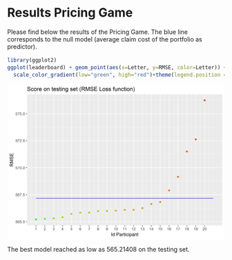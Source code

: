 Results Pricing Game
================

Please find below the results of the Pricing Game. The blue line corresponds to the null model (average claim cost of the portfolio as predictor).

``` r
library(ggplot2)
ggplot(leaderboard) + geom_point(aes(x=Letter, y=RMSE, color=Letter)) + xlab("Id Participant") + geom_line(aes(x=Letter, y=NullModel), color="blue")+scale_x_continuous(breaks=(1:20))+
  scale_color_gradient(low="green", high="red")+theme(legend.position = "none")+ggtitle("Score on testing set (RMSE Loss function)")
```

<img src="results_files/figure-markdown_github/unnamed-chunk-3-1.png" style="display: block; margin: auto;" />

The best model reached as low as 565.21408 on the testing set.
